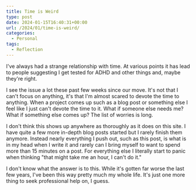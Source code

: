 ```yaml
---
title: Time is Weird
type: post
date: 2024-01-15T16:40:31+00:00
url: /2024/01/time-is-weird/
categories:
  - Personal
tags:
  - Reflection
---
```


I've always had a strange relationship with time. At various points it has lead to people suggesting I get tested for ADHD and other things and, maybe they're right.

I see the issue a lot these past few weeks since our move. It's not that I can't focus on anything, it's that I'm almost scared to devote the time to anything. When a project comes up such as a blog post or something else I feel like I just can't devote the time to it. What if someone else needs me? What if something else comes up? The list of worries is long.

I don't think this shows up anywhere as thoroughly as it does on this site. I have quite a few more in-depth blog posts started but I rarely finish them anymore. Instead nearly everything I push out, such as this post, is what is in my head when I write it and rarely can I bring myself to want to spend more than 15 minutes on a post. For everything else I literally start to panic when thinking "that might take me an hour, I can't do it."

I don't know what the answer is to this. While it's gotten far worse the last few years, I've been this way pretty much my whole life. It's just one more thing to seek professional help on, I guess.